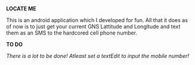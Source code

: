 **LOCATE ME**

This is an android application which I developed for fun. All that it does as of now is to just get your current GNS Lattitude and Longitude and text them as an SMS to the hardcored cell phone number.

**TO DO**

*There is a lot to be done! Atleast set a textEdit to input the mobile number!*
